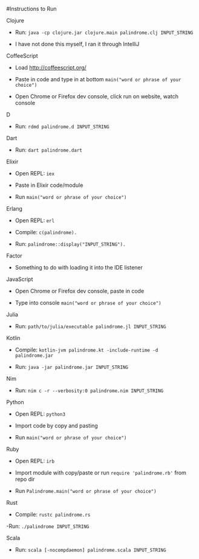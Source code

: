 #Instructions to Run

Clojure

- Run: `java -cp clojure.jar clojure.main palindrome.clj INPUT_STRING`

- I have not done this myself, I ran it through IntelliJ

CoffeeScript

- Load http://coffeescript.org/

- Paste in code and type in at bottom `main("word or phrase of your choice")`

- Open Chrome or Firefox dev console, click run on website, watch console

D
- Run: `rdmd palindrome.d INPUT_STRING`

Dart

- Run: `dart palindrome.dart`

Elixir

- Open REPL: `iex`

- Paste in Elixir code/module

- Run `main("word or phrase of your choice")`

Erlang

- Open REPL: `erl`

- Compile: `c(palindrome).`

- Run: `palindrome::display("INPUT_STRING").`

Factor

- Something to do with loading it into the IDE listener

JavaScript

- Open Chrome or Firefox dev console, paste in code

- Type into console `main("word or phrase of your choice")`

Julia

- Run: `path/to/julia/executable palindrome.jl INPUT_STRING`

Kotlin

- Compile: `kotlin-jvm palindrome.kt -include-runtime -d palindrome.jar`

- Run: `java -jar palindrome.jar INPUT_STRING`

Nim

- Run: `nim c -r --verbosity:0 palindrome.nim INPUT_STRING`

Python

- Open REPL: `python3`

- Import code by copy and pasting

- Run `main("word or phrase of your choice")`

Ruby

- Open REPL: `irb`

- Import module with copy/paste or run `require 'palindrome.rb'` from repo dir

- Run `Palindrome.main("word or phrase of your choice")`

Rust

- Compile: `rustc palindrome.rs`

-Run: `./palindrome INPUT_STRING`

Scala

- Run: `scala [-nocompdaemon] palindrome.scala INPUT_STRING`
